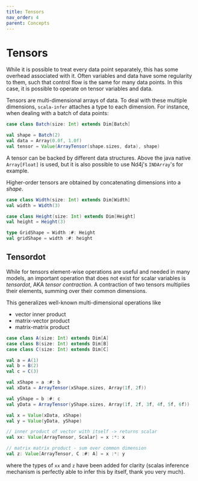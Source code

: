 ```yaml
---
title: Tensors
nav_order: 4
parent: Concepts
---
```

# Tensors
While it is possible to treat every data point separately, this has some
overhead associated with it.  Often variables and data have some regularity to
them, such that control flow is the same for many data points.  In this case,
it is possible to operate on tensor variables and data.

Tensors are multi-dimensional arrays of data.  To deal with these multiple
dimensions, `scala-infer` attaches a type to each dimension.  For instance,
when dealing with a batch of data points:
```scala
case class Batch(size: Int) extends Dim[Batch]

val shape = Batch(2)
val data = Array(0.0f, 1.0f)
val tensor = Value(ArrayTensor(shape.sizes, data), shape)
```
A tensor can be backed by different data structures.  Above the java native
`Array[Float]` is used, but it is also possible to use Nd4j's `INDArray`'s for
example.

Higher-order tensors are obtained by concatenating dimensions into a *shape*.
```scala
case class Width(size: Int) extends Dim[Width]
val width = Width(3)

case class Height(size: Int) extends Dim[Height]
val height = Height(3)

type GridShape = Width :#: Height
val gridShape = width :#: height
```

## Tensordot
While for tensors element-wise operations are useful and needed in many models,
an important operation that does not exist for scalar variables is *tensordot*,
AKA *tensor contraction*.  A contraction of two tensors multiplies their
elements, summing over their common dimensions.

This generalizes well-known multi-dimensional operations like
* vector inner product
* matrix-vector product
* matrix-matrix product

```scala
case class A(size: Int) extends Dim[A]
case class B(size: Int) extends Dim[B]
case class C(size: Int) extends Dim[C]

val a = A(1)
val b = B(2)
val c = C(3)

val xShape = a :#: b
val xData = ArrayTensor(xShape.sizes, Array(1f, 2f))

val yShape = b :#: c
val yData = ArrayTensor(yShape.sizes, Array(1f, 2f, 3f, 4f, 5f, 6f))

val x = Value(xData, xShape)
val y = Value(yData, yShape)

// inner product of vector with itself -> returns scalar
val xx: Value[ArrayTensor, Scalar] = x :*: x

// matrix matrix product - sum over common dimension
val z: Value[ArrayTensor, C :#: A] = x :*: y
```
where the types of `xx` and `z` have been added for clarity (scalas inference
mechanism is perfectly able to infer this by itself, thank you very much).
